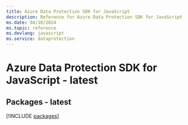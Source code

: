 ```yaml
---
title: Azure Data Protection SDK for JavaScript
description: Reference for Azure Data Protection SDK for JavaScript
ms.date: 04/10/2024
ms.topic: reference
ms.devlang: javascript
ms.service: dataprotection
---
```

# Azure Data Protection SDK for JavaScript - latest
## Packages - latest
[!INCLUDE [packages](data-protection-index.md)]